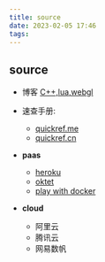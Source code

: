 ```yaml
---
title: source  
date: 2023-02-05 17:46  
tags:   
---
```


## source

- 博客
  [C++,lua,webgl](https://dens.website/)

- 速查手册:
    - [quickref.me](https://quickref.me/)
    - [quickref.cn](https://quickref.cn/)


- **paas**
    - [heroku](https://www.heroku.com/)
    - [oktet](https://www.okteto.com/)
    - [play with docker](https://labs.play-with-docker.com/)

- **cloud**
    - 阿里云
    - 腾讯云
    - 网易数帆
